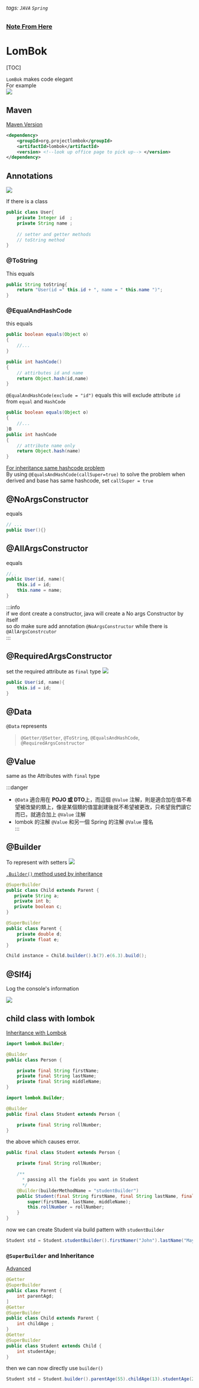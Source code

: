 ###### tags: `JAVA` `Spring`
### [Note From Here](https://kucw.github.io/blog/2020/3/java-lombok/)
# LomBok
[TOC]

`LomBok` makes code elegant  
For example  
![](https://i.imgur.com/inZrWpM.png)  

## Maven
[Maven Version](https://mvnrepository.com/artifact/org.projectlombok/lombok)

```xml
<dependency>
    <groupId>org.projectlombok</groupId>
    <artifactId>lombok</artifactId>
    <version> <!--look up office page to pick up--> </version>
</dependency>
```

## Annotations
![](https://i.imgur.com/H0vjt5y.png)


If there is a class 
```java
public class User{
    private Integer id  ;
    private String name ;
    
    // setter and getter methods
    // toString method
}
```

### @ToString

This equals
```java
public String toString{
    return "User(id =" this.id + ", name = " this.name ")";
}
```

### @EqualAndHashCode

this equals
```java
public boolean equals(Object o)
{
    //...
}

public int hashCode()
{
    // attirbutes id and name
    return Object.hash(id,name)
}
```

`@EqualAndHashCode(exclude = "id")` equals
this will exclude attribute `id` from `equal` and `HashCode`

```java
public boolean equals(Object o)
{
    //...
}B
public int hashCode
{
    // attribute name only
    return Object.hash(name)
}
```

[For inheritance same hashcode problem](https://blog.csdn.net/zhanlanmg/article/details/50392266)  
By using `@EqualsAndHashCode(callSuper=true)` to solve the problem when derived and base has same hashcode, set `callSuper = true`  

## @NoArgsConstructor

equals
```java
// ...
public User(){}
```

##  @AllArgsConstructor  
equals
```java
//..
public User(id, name){
    this.id = id;
    this.name = name;
}
```

:::info    
if we dont create a constructor, java will create a No args Constructor by itself   
so do make sure add annotation `@NoArgsConstructor` while there is `@AllArgsConstrcutor`  
:::  

## @RequiredArgsConstructor

set the required attribute as `final` type 
![](https://i.imgur.com/hcyzMlD.png)

```java
public User(id, name){
    this.id = id;
}
```

## @Data

`@Data` represents
> `@Getter/@Setter`, `@ToString`, `@EqualsAndHashCode`, `@RequiredArgsConstructor`

## @Value

same as the Attributes with `final` type

:::danger   
- `@Data` 適合用在 **POJO 或 DTO**上，而這個 `@Value` 注解，則是適合加在值不希望被改變的類上，像是某個類的值當創建後就不希望被更改，只希望我們讀它而已，就適合加上 `@Value` 注解
- lombok 的注解 `@Value` 和另一個 Spring 的注解 `@Value` 撞名  
:::   

## @Builder

To represent with setters 
![](https://i.imgur.com/P9u4632.png)

[`.Builder()` method used by inheritance](https://stackoverflow.com/questions/44948858/lombok-builder-on-a-class-that-extends-another-class)  

```java
@SuperBuilder
public class Child extends Parent {
   private String a;
   private int b;
   private boolean c;
}

@SuperBuilder
public class Parent {
    private double d;
    private float e;
}

Child instance = Child.builder().b(7).e(6.3).build();
```

## @Slf4j

Log the console's information

![](https://i.imgur.com/rGbxUUo.png)


## child class with lombok
[Inheritance with Lombok](https://blog.knoldus.com/how-to-deal-with-inheritance-while-using-lombok-builder/)


```java
import lombok.Builder;

@Builder
public class Person {

    private final String firstName;
    private final String lastName;
    private final String middleName;
}

import lombok.Builder;

@Builder
public final class Student extends Person {

    private final String rollNumber;
}
```
the above which causes error.

```java
public final class Student extends Person {

    private final String rollNumber;

    /**
      * passing all the fields you want in Student  
      */
    @Builder(builderMethodName = "studentBuilder")
    public Student(final String firstName, final String lastName, final String middleName, final String rollNumber) {
        super(firstName, lastName, middleName);
        this.rollNumber = rollNumber;
    }
}
```

now we can create Student via build pattern with `studentBuilder`

```java
Student std = Student.studentBuilder().firstNamer("John").lastName("Mayer").middleName("clapton").rollNumber(12345678).build()
```

### `@SuperBuilder` and Inheritance
[Advanced](https://www.baeldung.com/lombok-builder-inheritance)

```java
@Getter
@SuperBuilder
public class Parent {
    int parentAgd;
]
@Getter
@SuperBuilder
public class Child extends Parent {
    int childAge ;
}
@Getter
@SuperBuilder
public class Student extends Child {
    int studentAge;
}
```

then we can now directly use `builder()` 

```java
Student std = Student.builder().parentAge(55).childAge(13).studentAge(23).build()
```
